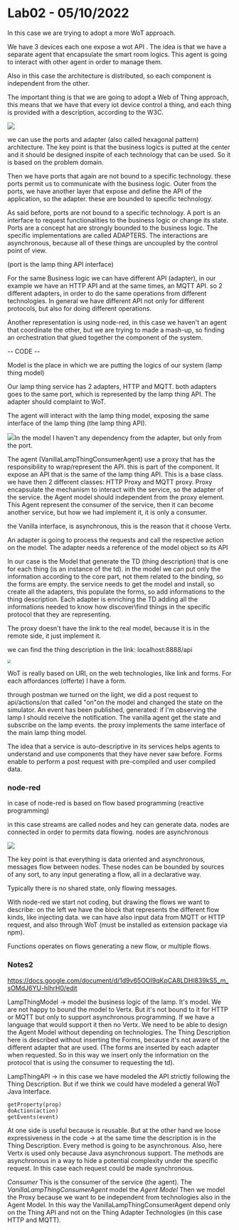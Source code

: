 # Lab02 - 05/10/2022

In this case we are trying to adopt a more WoT approach.

We have 3 devices each one expose a wot API . The idea is that we have a separate agent that encapsulate the smart room logics. This agent is going to interact with other agent in order to manage them.

Also in this case the architecture is distributed, so each component is independent from the other.

The important thing is that we are going to adopt a Web of Thing approach, this means that we have that every iot device control a thing, and each thing is provided with a description, according to the W3C.

![](./img/l2-01.jpg)

we can use the ports and adapter (also called hexagonal pattern) architecture. The key point is that the business logics is putted at the center and it should be designed inspite of each technology that can be used. So it is based on the problem domain.

Then we have ports that again are not bound to a specific technology. these ports permit us to communicate with the business logic. Outer from the ports, we have another layer that expose and define the API of the application, so the adapter. these are bounded to specific technology.

As said before, ports are not bound to a specific technology. A port is an interface to request functionalities to the business logic or change its state. Ports are a concept hat are strongly bounded to the business logic. The specific implementations are called ADAPTERS. The interactions are asynchronous, because all of these things are uncoupled by the control point of view.

(port is the lamp thing API interface)

For the same Business logic we can have different API (adapter), in our example we have an HTTP API and at the same times, an MQTT API. so 2 different adapters, in order to do the same operations from different technologies. In general we have different API not only for different protocols, but also for doing different operations.

Another representation is using node-red, in this case we haven't an agent that coordinate the other, but we are trying to made a mash-up, so finding an orchestration that glued together the component of the system. 

-- CODE -- 

Model is the place in which we are putting the logics of our system (lamp thing model)

Our lamp thing service has 2 adapters, HTTP and MQTT. both adapters goes to the same port, which is represented by the lamp thing API. The adapter should complaint to WoT.

The agent will interact with the lamp thing model, exposing the same interface of the lamp thing (the lamp thing API).

![](./img/l2-02.jpg)In the model I haven't any dependency from the adapter, but only from the port.

The agent (VanillaLampThingConsumerAgent)  use a proxy that has the responsibility to wrap/represent the API. this is part of the component. It expose an API that is the same of the lamp thing API. This is a base class. we have then 2 different classes: HTTP Proxy and MQTT proxy. Proxy encapsulate the mechanism to interact with the service, so the adapter of the service. the Agent model should independent from the proxy element. This Agent represent the consumer of the service, then it can become another service, but how we had implement it, it is only a consumer.

the Vanilla interface, is asynchronous, this is the reason that it choose Vertx.

An adapter is going to process the requests and call the respective action on the model. The adapter needs a reference of the model object so its API

In our case is the Model that generate the TD (thing description) that is one for each thing (is an instance of the td). in the model we can put only the information according to the core part, not them related to the binding, so the forms are empty. the service needs to get the model and install, so create all the adapters, this populate the forms, so add informations to the thing description. Each adapter is enriching the TD adding all the informations needed to know how discover\find things in the specific protocol that they are representing.

The proxy doesn't have the link to the real model, because it is in the remote side, it just implement it.

we can find the thing description in the link: localhost:8888/api

<img src="./img/l2-04.jpg" style="zoom:50%;" />

WoT is really based on URI, on the web technologies, like link and forms. For each affordances (offerte) I have a form.

through postman we turned on the light, we did a post request to api/actions/on that called "on"on the model and changed the state on the simulator. An event has been published, generated: if I'm observing the lamp I should receive the notification. The vanilla agent get the state and subscribe on the lamp events. the proxy implements the same interface of the main lamp thing model.

The idea that a service is auto-descriptive in its services helps agents to understand and use components that they have never saw before. Forms enable to perform a post request with pre-compiled and user compiled data.

### node-red 

in case of node-red is based on flow based programming (reactive programming)

in this case streams are called nodes and hey can generate data. nodes are connected in order to permits data flowing. nodes are asynchronous

![](./img/l2-03.jpg)

The key point is that everything is data oriented and asynchronous, messages flow between nodes. These nodes can be bounded by sources of any sort, to any input generating a flow, all in a declarative way.

Typically there is no shared state, only flowing messages.

With node-red we start not coding, but drawing the flows we want to describe: on the left we have the block that represents the different flow kinds, like injecting data. we can have also input data from MQTT or HTTP request, and also through WoT (must be installed as extension package via npm).

Functions operates on flows generating a new flow, or multiple flows.



### Notes2

https://docs.google.com/document/d/1d9v65OOI9qKpCA8LDHl839kS5_m_sOMdJ6YU-hlhrH0/edit

LampThingModel -> model the business logic of the lamp. It's model. We are not happy to bound the model to Vertx. But it's not bound to it for HTTP or MQTT but only to support asynchronous programming. If we have a language that would support it then no Vertx.
We need to be able to design the Agent Model without depending on technologies.
The Thing Description here is described without inserting the Forms, because it's not aware of the different adapter that are used. (The forms are inserted by each adapter when requested. So in this way we insert only the information on the protocol that is using the consumer to requesting the td).

LampThingAPI -> in this case we have modeled the API strictly following the Thing Description. 
But if we think we could have modeled a general WoT Java Interface.

````
getProperty(prop)
doAction(action)
getEvents(event)
````

At one side is useful because is reusable. But at the other hand we loose expressiveness in the code -> at the same time the description is in the Thing Description.
Every method is going to be asynchronous. Also, here Vertx is used only because Java asynchronous support. 
The methods are asynchronous in a way to hide a potential complexity under the specific request. In this case each request could be made synchronous.

*Consumer*
This is the consumer of the service (the agent). 
The *VanillaLampThingConsumerAgent* model the *Agent Model*
Then we model the Proxy because we want to be independent from technologies also in the Agent Model. In this way the VanillaLampThingConsumerAgent depend only on the Thing API and not on the Thing Adapter Technologies (in this case HTTP and MQTT).